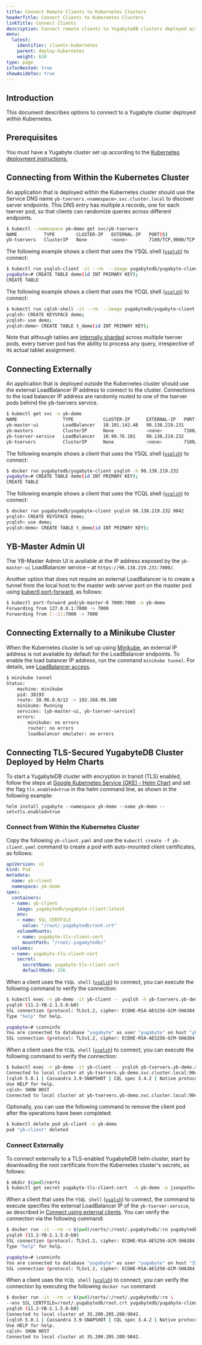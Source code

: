 ```yaml
---
title: Connect Remote Clients to Kubernetes Clusters
headerTitle: Connect Clients to Kubernetes Clusters
linkTitle: Connect Clients
description: Connect remote clients to YugabyteDB clusters deployed within Kubernetes.
menu:
  latest:
    identifier: clients-kubernetes
    parent: deploy-kubernetes
    weight: 626
type: page
isTocNested: true
showAsideToc: true
---
```


## Introduction

This document describes options to connect to a Yugabyte cluster deployed within Kubernetes.

## Prerequisites

You must have a Yugabyte cluster set up according to the [Kubernetes deployment instructions.](../../kubernetes)

## Connecting from Within the Kubernetes Cluster

An application that is deployed within the Kubernetes cluster should use the Service DNS name `yb-tservers.<namespace>.svc.cluster.local` to discover server endpoints. This DNS entry has multiple `A` records, one for each tserver pod, so that clients can randomize queries across different endpoints.

```sh
$ kubectl --namespace yb-demo get svc/yb-tservers
NAME          TYPE        CLUSTER-IP   EXTERNAL-IP   PORT(S)                                        AGE
yb-tservers   ClusterIP   None         <none>        7100/TCP,9000/TCP,6379/TCP,9042/TCP,5433/TCP   56m
```

The following example shows a client that uses the YSQL shell ([`ysqlsh`](../../../admin/ysqlsh)) to connect:

```sh
$ kubectl run ysqlsh-client -it --rm  --image yugabytedb/yugabyte-client --command -- ysqlsh -h yb-tservers.yb-demo.svc.cluster.local
yugabyte=# CREATE TABLE demo(id INT PRIMARY KEY);
CREATE TABLE
```

The following example shows a client that uses the YCQL shell ([`ycqlsh`](../../../admin/cqlsh)) to connect:

```sh
$ kubectl run cqlsh-shell -it --rm  --image yugabytedb/yugabyte-client --command -- cqlsh yb-tservers.yb-demo.svc.cluster.local 9042
ycqlsh> CREATE KEYSPACE demo;
ycqlsh> use demo;
ycqlsh:demo> CREATE TABLE t_demo(id INT PRIMARY KEY);
```

Note that although tables are [internally sharded](../../../architecture/concepts/yb-tserver/) across multiple tserver pods, every tserver pod has the ability to process any query, irrespective of its actual tablet assignment.

## Connecting Externally

An application that is deployed outside the Kubernetes cluster should use the external LoadBalancer IP address to connect to the cluster. Connections to the load balancer IP address are randomly routed to one of the tserver pods behind the yb-tservers service.

```sh
$ kubectl get svc -n yb-demo
NAME                 TYPE           CLUSTER-IP      EXTERNAL-IP   PORT(S)                                        AGE
yb-master-ui         LoadBalancer   10.101.142.48   98.138.219.231     7000:32168/TCP                                 43h
yb-masters           ClusterIP      None            <none>        7100/TCP,7000/TCP                              43h
yb-tserver-service   LoadBalancer   10.99.76.181    98.138.219.232     6379:30141/TCP,9042:31059/TCP,5433:30577/TCP   43h
yb-tservers          ClusterIP      None            <none>        7100/TCP,9000/TCP,6379/TCP,9042/TCP,5433/TCP   43h
```

The following example shows a client that uses the YSQL shell ([`ysqlsh`](../../../admin/ysqlsh)) to connect:

```sh
$ docker run yugabytedb/yugabyte-client ysqlsh -h 98.138.219.232
yugabyte=# CREATE TABLE demo(id INT PRIMARY KEY);
CREATE TABLE
```

The following example shows a client that uses the YCQL shell ([`ycqlsh`](../../../admin/cqlsh)) to connect:

```sh
$ docker run yugabytedb/yugabyte-client ycqlsh 98.138.219.232 9042
ycqlsh> CREATE KEYSPACE demo;
ycqlsh> use demo;
ycqlsh:demo> CREATE TABLE t_demo(id INT PRIMARY KEY);
```

## YB-Master Admin UI

The YB-Master Admin UI is available at the IP address exposed by the `yb-master-ui` LoadBalancer service – at `https://98.138.219.231:7000/`.

Another option that does not require an external LoadBalancer is to create a tunnel from the local host to the master web server port on the master pod using [kubectl port-forward](https://kubernetes.io/docs/tasks/access-application-cluster/port-forward-access-application-cluster/), as follows:

```sh
$ kubectl port-forward pod/yb-master-0 7000:7000 -n yb-demo
Forwarding from 127.0.0.1:7000 -> 7000
Forwarding from [::1]:7000 -> 7000
```

## Connecting Externally to a Minikube Cluster

When the Kubernetes cluster is set up using [Minikube](https://kubernetes.io/docs/setup/learning-environment/minikube/), an external IP address is not available by default for the LoadBalancer endpoints. To enable the load balancer IP address, run the command `minikube tunnel`. For details, see [LoadBalancer access](https://minikube.sigs.k8s.io/docs/handbook/accessing/#loadbalancer-access).

```sh
$ minikube tunnel
Status:
    machine: minikube
    pid: 38193
    route: 10.96.0.0/12 -> 192.168.99.100
    minikube: Running
    services: [yb-master-ui, yb-tserver-service]
    errors:
        minikube: no errors
        router: no errors
        loadbalancer emulator: no errors
```

## Connecting TLS-Secured YugabyteDB Cluster Deployed by Helm Charts

To start a YugabyteDB cluster with encryption in transit (TLS) enabled, follow the steps at [Google Kubernetes Service (GKE) - Helm Chart](/latest/deploy/kubernetes/single-zone/gke/helm-chart/) and set the flag `tls.enabled=true` in the helm command line, as shown in the following example:

```shell
helm install yugabyte --namespace yb-demo --name yb-demo --set=tls.enabled=true
```

### Connect from Within the Kubernetes Cluster

Copy the following `yb-client.yaml` and use the `kubectl create -f yb-client.yaml` command to create a pod with auto-mounted client certificates, as follows:

```yaml
apiVersion: v1
kind: Pod
metadata:
  name: yb-client
  namespace: yb-demo
spec:
  containers:
  - name: yb-client
    image: yugabytedb/yugabyte-client:latest
    env:
    - name: SSL_CERTFILE
      value: "/root/.yugabytedb/root.crt"
    volumeMounts:
    - name: yugabyte-tls-client-cert
      mountPath: "/root/.yugabytedb/"
  volumes:
  - name: yugabyte-tls-client-cert
    secret:
      secretName: yugabyte-tls-client-cert
      defaultMode: 256
```

When a client uses the `YSQL shell` ([`ysqlsh`](../../../admin/ysqlsh)) to connect, you can execute the following command to verify the connection:

```sh
$ kubectl exec -n yb-demo -it yb-client -- ysqlsh -h yb-tservers.yb-demo.svc.cluster.local "sslmode=require"
ysqlsh (11.2-YB-2.1.5.0-b0)
SSL connection (protocol: TLSv1.2, cipher: ECDHE-RSA-AES256-GCM-SHA384, bits: 256, compression: off)
Type "help" for help.

yugabyte=# \conninfo
You are connected to database "yugabyte" as user "yugabyte" on host "yb-tservers.yb-demo.svc.cluster.local" at port "5433".
SSL connection (protocol: TLSv1.2, cipher: ECDHE-RSA-AES256-GCM-SHA384, bits: 256, compression: off)
```

When a client uses the `YCQL shell` ([`ycqlsh`](../../../admin/cqlsh)) to connect, you can execute the following command to verify the connection:

```sh
$ kubectl exec -n yb-demo -it yb-client -- ycqlsh yb-tservers.yb-demo.svc.cluster.local 9042 --ssl
Connected to local cluster at yb-tservers.yb-demo.svc.cluster.local:9042.
[cqlsh 5.0.1 | Cassandra 3.9-SNAPSHOT | CQL spec 3.4.2 | Native protocol v4]
Use HELP for help.
cqlsh> SHOW HOST
Connected to local cluster at yb-tservers.yb-demo.svc.cluster.local:9042.
```

Optionally, you can use the following command to remove the client pod after the operations have been completed:

```sh
$ kubectl delete pod yb-client -n yb-demo
pod "yb-client" deleted
```

### Connect Externally

To connect externally to a TLS-enabled YugabyteDB helm cluster, start by downloading the root certificate from the Kubernetes cluster's  secrets, as follows:

```sh
$ mkdir $(pwd)/certs
$ kubectl get secret yugabyte-tls-client-cert  -n yb-demo -o jsonpath='{.data.root\.crt}' | base64 --decode > $(pwd)/certs/root.crt
```

When a client that uses the `YSQL shell` ([`ysqlsh`](../../../admin/ysqlsh)) to connect, the command to execute specifies the external LoadBalancer IP of the `yb-tserver-service`, as described in [Connect using external clients](../single-zone/oss/helm-chart/#connect-using-external-clients). You can verify the connection via the following command:

```sh
$ docker run -it --rm -v $(pwd)/certs/:/root/.yugabytedb/:ro yugabytedb/yugabyte-client:latest ysqlsh -h <External_Cluster_IP> "sslmode=require"
ysqlsh (11.2-YB-2.1.5.0-b0)
SSL connection (protocol: TLSv1.2, cipher: ECDHE-RSA-AES256-GCM-SHA384, bits: 256, compression: off)
Type "help" for help.

yugabyte=# \conninfo
You are connected to database "yugabyte" as user "yugabyte" on host "35.200.205.208" at port "5433".
SSL connection (protocol: TLSv1.2, cipher: ECDHE-RSA-AES256-GCM-SHA384, bits: 256, compression: off)
```

When a client uses the `YCQL shell` ([`ycqlsh`](../../../admin/cqlsh)) to connect, you can verify the connection by executing the following `docker run` command:

```sh
$ docker run -it --rm -v $(pwd)/certs/:/root/.yugabytedb/:ro \
--env SSL_CERTFILE=/root/.yugabytedb/root.crt yugabytedb/yugabyte-client:latest ycqlsh <External_Cluster_IP> 9042 --ssl
ysqlsh (11.2-YB-2.1.5.0-b0)
Connected to local cluster at 35.200.205.208:9042.
[cqlsh 5.0.1 | Cassandra 3.9-SNAPSHOT | CQL spec 3.4.2 | Native protocol v4]
Use HELP for help.
cqlsh> SHOW HOST
Connected to local cluster at 35.200.205.208:9042.
```
